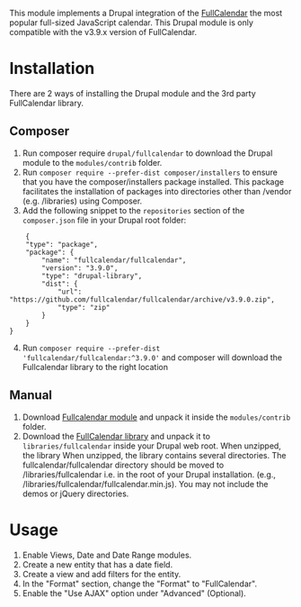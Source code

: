 This module implements a Drupal integration of the [FullCalendar](https://fullcalendar.io/) the most popular full-sized JavaScript calendar. This Drupal module is only compatible with the v3.9.x version of FullCalendar.

# Installation

There are 2 ways of installing the Drupal module and the 3rd party FullCalendar library.

## Composer

1. Run composer require `drupal/fullcalendar` to download the Drupal module to the `modules/contrib` folder.
2. Run `composer require --prefer-dist composer/installers` to ensure that you have the composer/installers package installed. This package facilitates the installation of packages into directories other than /vendor (e.g. /libraries) using Composer.
3. Add the following snippet to the `repositories` section of the `composer.json` file in your Drupal root folder:

```
	{
    "type": "package",
    "package": {
        "name": "fullcalendar/fullcalendar",
        "version": "3.9.0",
        "type": "drupal-library",
        "dist": {
            "url": "https://github.com/fullcalendar/fullcalendar/archive/v3.9.0.zip",
            "type": "zip"
        }
    }
}
```

4. Run `composer require --prefer-dist 'fullcalendar/fullcalendar:^3.9.0'` and composer will download the Fullcalendar library to the right location


## Manual

1. Download [Fullcalendar module](https://drupal.org/project) and unpack it inside the `modules/contrib` folder.
2. Download the [FullCalendar library](https://github.com/fullcalendar/fullcalendar/releases/tag/v3.9.0) and unpack it to `libraries/fullcalendar` inside your Drupal web root. When unzipped, the library  When unzipped, the library contains several directories. The fullcalendar/fullcalendar directory should be moved to /libraries/fullcalendar i.e. in the root of your Drupal installation. (e.g., /libraries/fullcalendar/fullcalendar.min.js). You may not include the demos or jQuery directories.

# Usage

  1. Enable Views, Date and Date Range modules.
  2. Create a new entity that has a date field.
  3. Create a view and add filters for the entity.
  4. In the "Format" section, change the "Format" to "FullCalendar".
  5. Enable the "Use AJAX" option under "Advanced" (Optional).
